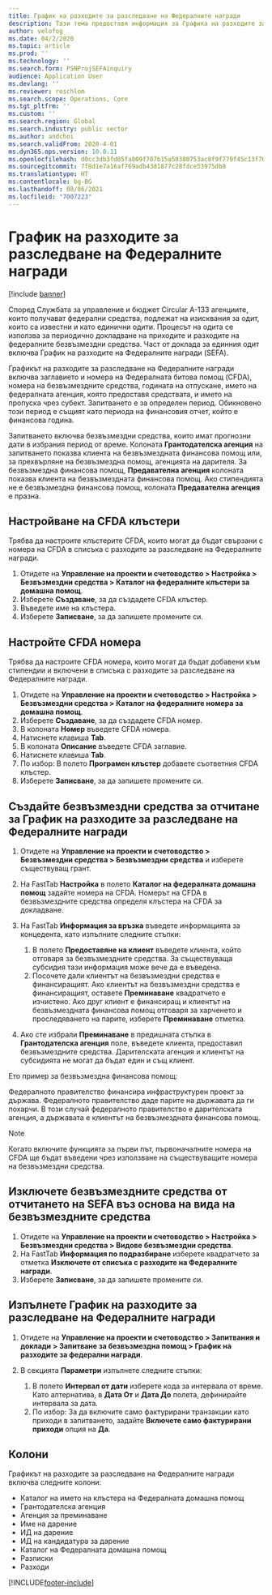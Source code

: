 ```yaml
---
title: График на разходите за разследване на Федералните награди
description: Тази тема предоставя информация за Графика на разходите за разследване на Федералните награди.
author: velofog
ms.date: 04/2/2020
ms.topic: article
ms.prod: ''
ms.technology: ''
ms.search.form: PSNProjSEFAinquiry
audience: Application User
ms.devlang: ''
ms.reviewer: roschlom
ms.search.scope: Operations, Core
ms.tgt_pltfrm: ''
ms.custom: ''
ms.search.region: Global
ms.search.industry: public sector
ms.author: andchoi
ms.search.validFrom: 2020-4-01
ms.dyn365.ops.version: 10.0.11
ms.openlocfilehash: d0cc3db3fd05fa809f707b15a50380753ac8f9f779f45c13f707321d2b0e0841
ms.sourcegitcommit: 7f8d1e7a16af769adb43d1877c28fdce53975db8
ms.translationtype: HT
ms.contentlocale: bg-BG
ms.lasthandoff: 08/06/2021
ms.locfileid: "7007223"
---
```

# <a name="schedule-of-expenditures-of-federal-awards-inquiry"></a>График на разходите за разследване на Федералните награди

[!include [banner](../includes/banner.md)]

Според Службата за управление и бюджет Circular A-133 агенциите, които получават федерални средства, подлежат на изисквания за одит, които са известни и като единични одити. Процесът на одита се използва за периодично докладване на приходите и разходите на федералните безвъзмездни средства. Част от доклада за единния одит включва График на разходите на Федералните награди (SEFA).

Графикът на разходите за разследване на Федералните награди включва заглавието и номера на Федералната битова помощ (CFDA), номера на безвъзмездните средства, годината на отпускане, името на федералната агенция, която предоставя средствата, и името на пропуска чрез субект. Запитването е за определен период. Обикновено този период е същият като периода на финансовия отчет, който е финансова година.

Запитването включва безвъзмездни средства, които имат прогнозни дати в избрания период от време. Колоната **Грантодателска агенция** на запитването показва клиента на безвъзмездната финансова помощ или, за прехвърляне на безвъзмездна помощ, агенцията на дарителя. За безвъзмездна финансова помощ, **Предавателна агенция** колоната показва клиента на безвъзмездната финансова помощ. Ако стипендията не е безвъзмездна финансова помощ, колоната **Предавателна агенция** е празна.

## <a name="set-up-the-cfda-clusters"></a>Настройване на CFDA клъстери

Трябва да настроите клъстерите CFDA, които могат да бъдат свързани с номера на CFDA в списъка с разходите за разследване на Федералните награди.

1. Отидете на **Управление на проекти и счетоводство \> Настройка \> Безвъзмездни средства \> Каталог на федералните клъстери за домашна помощ**.
2. Изберете **Създаване**, за да създадете CFDA клъстер.
3. Въведете име на клъстера.
4. Изберете **Записване**, за да запишете промените си.

## <a name="set-up-cfda-numbers"></a>Настройте CFDA номера

Трябва да настроите CFDA номера, които могат да бъдат добавени към стипендии и включени в списъка с разходите за разследване на Федералните награди.

1. Отидете на **Управление на проекти и счетоводство \> Настройка \> Безвъзмездни средства \> Каталог на федералните номера за домашна помощ**.
2. Изберете **Създаване**, за да създадете CFDA номер.
3. В колоната **Номер** въведете CFDA номера.
4. Натиснете клавиша **Tab**.
5. В колоната **Описание** въведете CFDA заглавие.
6. Натиснете клавиша **Tab**.
7. По избор: В полето **Програмен клъстер** добавете съответния CFDA клъстер.
8. Изберете **Записване**, за да запишете промените си.

## <a name="set-up-grants-to-report-for-the-schedule-of-expenditures-of-federal-awards-inquiry"></a>Създайте безвъзмездни средства за отчитане за График на разходите за разследване на Федералните награди

1. Отидете на **Управление на проекти и счетоводство \> Безвъзмездни средства \> Безвъзмездни средства** и изберете съществуващ грант.
2. На FastTab **Настройка** в полето **Каталог на федералната домашна помощ** задайте номера на CFDA. Номерът на CFDA в безвъзмездните средства определя клъстера на CFDA за докладване.
3. На FastTab **Информация за връзка** въведете информацията за концедента, като изпълните следните стъпки:

    1. В полето **Предоставяне на клиент** въведете клиента, който отговаря за безвъзмездните средства. За съществуваща субсидия тази информация може вече да е въведена.
    2. Посочете дали клиентът на безвъзмездни средства е финансиращият. Ако клиентът на безвъзмездни средства е финансиращият, оставете **Преминаване** квадратчето е изчистено. Ако друг клиент е финансиращ и клиентът на безвъзмездната финансова помощ отговаря за харченето и проследяването на парите, изберете **Преминаване** отметка.

4. Ако сте избрали **Преминаване** в предишната стъпка в **Грантодателска агенция** поле, въведете клиента, предоставил безвъзмездните средства. Дарителската агенция и клиентът на субсидията не могат да бъдат един и същ клиент.

Ето пример за безвъзмездна финансова помощ:

Федералното правителство финансира инфраструктурен проект за държава. Федералното правителство даде парите на държавата да ги похарчи. В този случай федералното правителство е дарителската агенция, а държавата е клиентът на безвъзмездната финансова помощ.

> [!NOTE] 
> Когато включите функцията за първи път, първоначалните номера на CFDA ще бъдат въведени чрез използване на съществуващите номера на безвъзмездни средства.

## <a name="exclude-grants-from-sefa-reporting-based-on-the-grant-type"></a>Изключете безвъзмездните средства от отчитането на SEFA въз основа на вида на безвъзмездните средства

1. Отидете на **Управление на проекти и счетоводство \> Настройка \> Безвъзмездни средства \> Видове безвъзмездни средства**.
2. На FastTab **Информация по подразбиране** изберете квадратчето за отметка **Изключете от списъка с разходите на Федералните награди**.
3. Изберете **Записване**, за да запишете промените си.

## <a name="run-the-schedule-of-expenditures-of-federal-awards-inquiry"></a>Изпълнете График на разходите за разследване на Федералните награди

1. Отидете на **Управление на проекти и счетоводство \> Запитвания и доклади \> Запитване за безвъзмездна помощ \> График на разходите за федерални награди**.
2. В секцията **Параметри** изпълнете следните стъпки:

    1. В полето **Интервал от дати** изберете кода за интервала от време. Като алтернатива, в **Дата От** и **Дата До** полета, дефинирайте интервала за дата.
    2. По избор: За да включите само фактурирани транзакции като приходи в запитването, задайте **Включете само фактурирани приходи** опция на **Да**.

## <a name="columns"></a>Колони

Графикът на разходите за разследване на Федералните награди включва следните колони:

- Каталог на името на клъстера на Федералната домашна помощ
- Грантодателска агенция
- Агенция за преминаване
- Име на дарение
- ИД на дарение
- ИД на кандидатура за дарение
- Каталог на Федералната домашна помощ
- Разписки
- Разходи


[!INCLUDE[footer-include](../includes/footer-banner.md)]